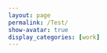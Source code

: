 ```yaml
---
layout: page
permalink: /Test/
show-avatar: true
display_categories: [work]
---
```

<html>
<body>
<script type="text/javascript" src="https://unpkg.com/vtk.js"></script>
<script type="text/javascript">
  var fullScreenRenderer = vtk.Rendering.Misc.vtkFullScreenRenderWindow.newInstance({
    background: [0, 0, 0],
    //rootContainer: document.body,
    containerStyle: { width: '1000px', height: "800px" } 
  });
  var renderWindow = fullScreenRenderer.getRenderWindow();
  //var renderWindow = vtk.Rendering.Core.vtkRenderWindow.newInstance();
  var renderer = fullScreenRenderer.getRenderer();
  //var renderer = vtk.Rendering.Core.vtkRenderer.newInstance();
  var actor = vtk.Rendering.Core.vtkActor.newInstance();
  renderer.addActor(actor);
  var mapper = vtk.Rendering.Core.vtkMapper.newInstance(); // this is the right mapper
  actor.setMapper(mapper);  
  var reader = vtk.IO.XML.vtkXMLPolyDataReader.newInstance();
  var url              = '/assets/img/sub-sub-035_hole_filled.vtp'; 
  reader.setUrl(url);
  mapper.setInputConnection(reader.getOutputPort());
  // Camera settings
  var camera             = vtk.Rendering.Core.vtkCamera.newInstance();
  camera.setPosition(27.519753836746474, 604.1863725248345, -279.2425808488232);
  camera.setViewAngle(30.0);
  camera.zoom(4);
  renderer.setActiveCamera(camera);
  actor.getProperty().setColor(1, 1, 1);
  renderWindow.render();
  //renderer.resetCamera(); // after adding actor resetCamera() so that resetCamera() can take into consideration the bounds of all actors in the scene.
 // var renderWindow = fullScreenRenderer.getRenderWindow();
  // add axes
  // Use OpenGL as the backend to view all this
  var openGLRenderWindow = vtk.Rendering.OpenGL.vtkRenderWindow.newInstance();
  renderWindow.addView(openGLRenderWindow);
  // Create a div section to put this into
  var container = document.createElement('div');
  document.querySelector('body').appendChild(container);
  openGLRenderWindow.setContainer(container);
  // Capture size of the container and set it to the renderWindow
  var { width, height } = container.getBoundingClientRect();
  openGLRenderWindow.setSize(width, height);
  //Setup an interactor to handle mouse events
  var interactor = vtk.Rendering.Core.vtkRenderWindowInteractor.newInstance();
  interactor.setView(openGLRenderWindow);
  interactor.initialize();
  interactor.bindEvents(container);
  interactor.setInteractorStyle(vtk.Interaction.Style.vtkInteractorStyleTrackballCamera.newInstance());
  // create orientation widget - add orientation axes
  var axesActor = vtk.Rendering.Core.vtkAxesActor.newInstance();
  var orientationWidget = vtk.Interaction.Widgets.vtkOrientationMarkerWidget.newInstance({
  actor: axesActor, interactor: renderWindow.getInteractor(), renderer: renderer, 
  });
  orientationWidget.setEnabled(true);
  orientationWidget.setViewportCorner(vtk.Interaction.Widgets.vtkOrientationMarkerWidget.Corners.BOTTOM_RIGHT);
  orientationWidget.setViewportSize(0.15);
  //renderer.resetCamera();
  //renderWindow.render();
  // add a control panel
  //var controlPanel = "<html><table> <tr>  <td> <label for='timeslider'>Gestational age:</label> <input id='timeslider' type='range' min='0' max='1' step='1' /> </td> </tr> <tr> <td> <p><span id='timevalue'>...</span></p> </td> </tr></table></html>";
  var controlPanel = "<html><table> <tr>  <td> <label for='timeslider'>Gestational age:</label> <input id='timeslider' type='range' min='20' max='36' step='0.1' /> </td> </tr> <tr> <td> <p><span id='timevalue'>...</span></p> </td> </tr></table></html>";
  fullScreenRenderer.addController(controlPanel);
  // Manage which brain we see
  var BASE_URL = 'assets/atlas/outer_cortical_surface';
  //var { fetchBinary } = vtk.IO.Core.DataAccessHelper.get('http').fetchBinary;
function downloadTimeSeries() {
  //var files = ['can_0.vtp','can_5.vtp','can_10.vtp', 'can_15.vtp','can_20.vtp','can_25.vtp','can_30.vtp','can_35.vtp','can_40.vtp'];
  var files = [];
  var c = 0;
  var t = 0;
  for (var i = 20.0; i < 36.0; i += 0.1) {
  files[i] = '/assets/atlas/outer_cortical_surface/' + "GeodesicRegression__GeodesicFlow__img__component_"+ c + "__tp_"+ t +"__age_" + i.toFixed(1) + "0.vtp";
  console.log(files[i])
  if (i.toFixed(1) == 24.0 || i.toFixed(1) == 28.0 || i.toFixed(1) == 32.0) {c = c + 1;}
  t = t + 1;
  } 
  return Promise.all(
    files.map((filename) => vtk.IO.Core.DataAccessHelper.get('http').fetchBinary(`${filename}`).then((binary) => {
      console.log("filename",filename);
        var reader = vtk.IO.XML.vtkXMLPolyDataReader.newInstance();
        reader.parseAsArrayBuffer(binary);
      console.log(reader.getOutputData(0));
        return reader.getOutputData(0); })
    )
  );
}
function getDataTimeStep(vtkObj) {
  console.log(vtkObj);
  var arr = vtkObj.getFieldData().getArrayByName('TimeValue');
  console.log("time", arr);
  if (arr) {  console.log(arr.getData()[0]); return arr.getData()[0];  }
  return null; }
function setVisibleDataset(ds) {
  mapper.setInputData(ds);
  renderer.resetCamera();
  renderWindow.render();
}
// UI control handling
function uiUpdateSlider(max) {
  var timeslider = document.querySelector('#timeslider');
  timeslider.min = 20;
  timeslider.max = max - 1;
  timeslider.step = 0.1;
}
let timeSeriesData = [];
var timeslider = document.querySelector('#timeslider');
var timevalue = document.querySelector('#timevalue');
timeslider.addEventListener('input', (e) => {
  var activeDataset = timeSeriesData[Number(e.target.value)];
  if (activeDataset) {
    console.log("activeDataset",activeDataset);
    setVisibleDataset(activeDataset);
    timevalue.innerText = getDataTimeStep(activeDataset);
  }
});
downloadTimeSeries().then((downloadedData) => {
  console.log("downloadTimeSeries", downloadedData);
  timeSeriesData = downloadedData.filter((ds) => getDataTimeStep(ds) !== null);
  timeSeriesData.sort((a, b) => getDataTimeStep(a) - getDataTimeStep(b));
  uiUpdateSlider(timeSeriesData.length);
  timeslider.value = 20;
  // set up camera
  renderer.getActiveCamera().setPosition(0, 55, -22);
  renderer.getActiveCamera().setViewUp(0, 0, -1);
  setVisibleDataset(timeSeriesData[0]);
  console.log("set up first view", timeSeriesData[0]);
  timevalue.innerText = getDataTimeStep(timeSeriesData[0]);
});
</script>
</body>
</html>



